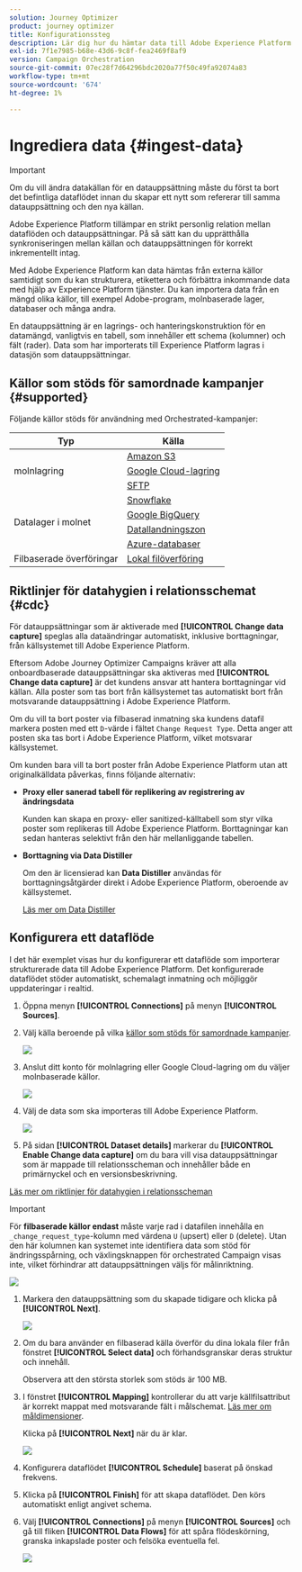 ```yaml
---
solution: Journey Optimizer
product: journey optimizer
title: Konfigurationssteg
description: Lär dig hur du hämtar data till Adobe Experience Platform från källor som stöds, som SFTP, molnlagring eller databaser.
exl-id: 7f1e7985-b68e-43d6-9c8f-fea2469f8af9
version: Campaign Orchestration
source-git-commit: 07ec28f7d64296bdc2020a77f50c49fa92074a83
workflow-type: tm+mt
source-wordcount: '674'
ht-degree: 1%

---
```



# Ingrediera data {#ingest-data}

>[!IMPORTANT]
>
>Om du vill ändra datakällan för en datauppsättning måste du först ta bort det befintliga dataflödet innan du skapar ett nytt som refererar till samma datauppsättning och den nya källan.
>
>Adobe Experience Platform tillämpar en strikt personlig relation mellan dataflöden och datauppsättningar. På så sätt kan du upprätthålla synkroniseringen mellan källan och datauppsättningen för korrekt inkrementellt intag.

Med Adobe Experience Platform kan data hämtas från externa källor samtidigt som du kan strukturera, etikettera och förbättra inkommande data med hjälp av Experience Platform tjänster. Du kan importera data från en mängd olika källor, till exempel Adobe-program, molnbaserade lager, databaser och många andra.

En datauppsättning är en lagrings- och hanteringskonstruktion för en datamängd, vanligtvis en tabell, som innehåller ett schema (kolumner) och fält (rader). Data som har importerats till Experience Platform lagras i datasjön som datauppsättningar.

## Källor som stöds för samordnade kampanjer {#supported}

Följande källor stöds för användning med Orchestrated-kampanjer:

<table>
  <thead>
    <tr>
      <th>Typ</th>
      <th>Källa</th>
    </tr>
  </thead>
  <tbody>
    <tr>
      <td rowspan="3">molnlagring</td>
      <td><a href="https://experienceleague.adobe.com/sv/docs/experience-platform/sources/ui-tutorials/create/cloud-storage/s3">Amazon S3</a></td>
    </tr>
    <tr>
      <td><a href="https://experienceleague.adobe.com/sv/docs/experience-platform/sources/ui-tutorials/create/cloud-storage/google-cloud-storage">Google Cloud-lagring</a></td>
    </tr>
    <tr>
      <td><a href="https://experienceleague.adobe.com/sv/docs/experience-platform/sources/ui-tutorials/create/cloud-storage/sftp">SFTP</a></td>
    </tr>
      <td rowspan="4">Datalager i molnet</td>
      <td><a href="https://experienceleague.adobe.com/sv/docs/experience-platform/sources/ui-tutorials/create/databases/snowflake">Snowflake</a></td>
    </tr>
    <tr>
      <td><a href="https://experienceleague.adobe.com/sv/docs/experience-platform/sources/ui-tutorials/create/databases/bigquery">Google BigQuery</a></td>
    </tr>
    <tr>
      <td><a href="https://experienceleague.adobe.com/sv/docs/experience-platform/sources/ui-tutorials/create/cloud-storage/data-landing-zone">Datallandningszon<a></td>
    </tr>
    <tr>
      <td><a href="https://experienceleague.adobe.com/sv/docs/experience-platform/sources/ui-tutorials/create/databases/databricks">Azure-databaser</a></td>
    </tr>
    <tr>
      <td rowspan="3">Filbaserade överföringar</td>
      <td><a href="https://experienceleague.adobe.com/sv/docs/experience-platform/sources/ui-tutorials/create/local-system/local-file-upload">Lokal filöverföring<a></td>
    </tr>

</tbody>
</table>

## Riktlinjer för datahygien i relationsschemat {#cdc}

För datauppsättningar som är aktiverade med **[!UICONTROL Change data capture]** speglas alla dataändringar automatiskt, inklusive borttagningar, från källsystemet till Adobe Experience Platform.

Eftersom Adobe Journey Optimizer Campaigns kräver att alla onboardbaserade datauppsättningar ska aktiveras med **[!UICONTROL Change data capture]** är det kundens ansvar att hantera borttagningar vid källan. Alla poster som tas bort från källsystemet tas automatiskt bort från motsvarande datauppsättning i Adobe Experience Platform.

Om du vill ta bort poster via filbaserad inmatning ska kundens datafil markera posten med ett `D`-värde i fältet `Change Request Type`. Detta anger att posten ska tas bort i Adobe Experience Platform, vilket motsvarar källsystemet.

Om kunden bara vill ta bort poster från Adobe Experience Platform utan att originalkälldata påverkas, finns följande alternativ:

* **Proxy eller sanerad tabell för replikering av registrering av ändringsdata**

  Kunden kan skapa en proxy- eller sanitized-källtabell som styr vilka poster som replikeras till Adobe Experience Platform. Borttagningar kan sedan hanteras selektivt från den här mellanliggande tabellen.

* **Borttagning via Data Distiller**

  Om den är licensierad kan **Data Distiller** användas för borttagningsåtgärder direkt i Adobe Experience Platform, oberoende av källsystemet.

  [Läs mer om Data Distiller](https://experienceleague.adobe.com/sv/docs/experience-platform/query/data-distiller/overview)

## Konfigurera ett dataflöde

I det här exemplet visas hur du konfigurerar ett dataflöde som importerar strukturerade data till Adobe Experience Platform. Det konfigurerade dataflödet stöder automatiskt, schemalagt inmatning och möjliggör uppdateringar i realtid.

1. Öppna menyn **[!UICONTROL Connections]** på menyn **[!UICONTROL Sources]**.

1. Välj källa beroende på vilka [källor som stöds för samordnade kampanjer](#supported).

   ![](assets/admin_sources_1.png)

1. Anslut ditt konto för molnlagring eller Google Cloud-lagring om du väljer molnbaserade källor.

   ![](assets/admin_sources_2.png)

1. Välj de data som ska importeras till Adobe Experience Platform.

   ![](assets/S3_config_1.png)

1. På sidan **[!UICONTROL Dataset details]** markerar du **[!UICONTROL Enable Change data capture]** om du bara vill visa datauppsättningar som är mappade till relationsscheman och innehåller både en primärnyckel och en versionsbeskrivning.

[Läs mer om riktlinjer för datahygien i relationsscheman](#cdc)

   >[!IMPORTANT]
   >
   > För **filbaserade källor endast** måste varje rad i datafilen innehålla en `_change_request_type`-kolumn med värdena `U` (upsert) eller `D` (delete). Utan den här kolumnen kan systemet inte identifiera data som stöd för ändringsspårning, och växlingsknappen för orchestrated Campaign visas inte, vilket förhindrar att datauppsättningen väljs för målinriktning.

   ![](assets/S3_config_6.png)

1. Markera den datauppsättning som du skapade tidigare och klicka på **[!UICONTROL Next]**.

   ![](assets/S3_config_3.png)

1. Om du bara använder en filbaserad källa överför du dina lokala filer från fönstret **[!UICONTROL Select data]** och förhandsgranskar deras struktur och innehåll.

   Observera att den största storlek som stöds är 100 MB.

1. I fönstret **[!UICONTROL Mapping]** kontrollerar du att varje källfilsattribut är korrekt mappat med motsvarande fält i målschemat. [Läs mer om måldimensioner](target-dimension.md).

   Klicka på **[!UICONTROL Next]** när du är klar.

   ![](assets/S3_config_4.png)

1. Konfigurera dataflödet **[!UICONTROL Schedule]** baserat på önskad frekvens.

1. Klicka på **[!UICONTROL Finish]** för att skapa dataflödet. Den körs automatiskt enligt angivet schema.

1. Välj **[!UICONTROL Connections]** på menyn **[!UICONTROL Sources]** och gå till fliken **[!UICONTROL Data Flows]** för att spåra flödeskörning, granska inkapslade poster och felsöka eventuella fel.

   ![](assets/S3_config_5.png)


